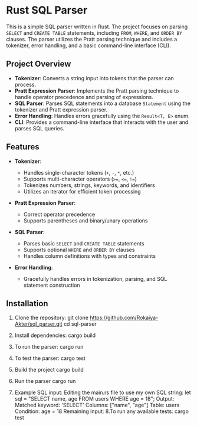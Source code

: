 # Rust SQL Parser

This is a simple SQL parser written in Rust. The project focuses on parsing `SELECT` and `CREATE TABLE` statements, including `FROM`, `WHERE`, and `ORDER BY` clauses. The parser utilizes the Pratt parsing technique and includes a tokenizer, error handling, and a basic command-line interface (CLI).

## Project Overview

- **Tokenizer**: Converts a string input into tokens that the parser can process.
- **Pratt Expression Parser**: Implements the Pratt parsing technique to handle operator precedence and parsing of expressions.
- **SQL Parser**: Parses SQL statements into a database `Statement` using the tokenizer and Pratt expression parser.
- **Error Handling**: Handles errors gracefully using the `Result<T, E>` enum.
- **CLI**: Provides a command-line interface that interacts with the user and parses SQL queries.

## Features

- **Tokenizer**:
  - Handles single-character tokens (`+`, `-`, `*`, etc.)
  - Supports multi-character operators (`>=`, `<=`, `!=`)
  - Tokenizes numbers, strings, keywords, and identifiers
  - Utilizes an iterator for efficient token processing

- **Pratt Expression Parser**:
  - Correct operator precedence
  - Supports parentheses and binary/unary operations

- **SQL Parser**:
  - Parses basic `SELECT` and `CREATE TABLE` statements
  - Supports optional `WHERE` and `ORDER BY` clauses
  - Handles column definitions with types and constraints

- **Error Handling**:
  - Gracefully handles errors in tokenization, parsing, and SQL statement construction


## Installation
1. Clone the repository:
   git clone https://github.com/Rokaiya-Akter/sql_parser.git
   cd sql-parser

2. Install dependencies:
   cargo build

3. To run the parser:
   cargo run

4. To test the parser:
   cargo test

5. Build the project
cargo build
6. Run the parser
cargo run

7. Example SQL input:
Editing the main.rs file to use my own SQL string:
let sql = "SELECT name, age FROM users WHERE age = 18";
Output:
Matched keyword: 'SELECT'
Columns: ["name", "age"]
Table: users
Condition: age = 18
Remaining input:
8.To run any available tests:
cargo test
